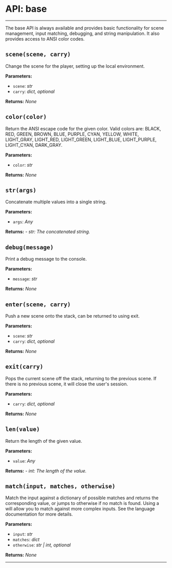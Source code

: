 # API: base
---

The base API is always available and provides basic functionality for scene management, input matching,
debugging, and string manipulation.  It also provides access to ANSI color codes.

## `scene(scene, carry)`
Change the scene for the player, setting up the local environment.

**Parameters:**
- `scene`: *str*
- `carry`: *dict, optional*

**Returns:** _None_
## `color(color)`
Return the ANSI escape code for the given color.  Valid colors are: BLACK, RED, GREEN, BROWN, BLUE,
PURPLE, CYAN, YELLOW, WHITE, LIGHT_GRAY, LIGHT_RED, LIGHT_GREEN, LIGHT_BLUE, LIGHT_PURPLE, LIGHT_CYAN, 
DARK_GRAY.

**Parameters:**
- `color`: *str*

**Returns:** _None_
## `str(args)`
Concatenate multiple values into a single string.

**Parameters:**
- `args`: *Any*

**Returns:** *- str: The concatenated string.*

## `debug(message)`
Print a debug message to the console.

**Parameters:**
- `message`: *str*

**Returns:** _None_
## `enter(scene, carry)`
Push a new scene onto the stack, can be returned to using exit.

**Parameters:**
- `scene`: *str*
- `carry`: *dict, optional*

**Returns:** _None_
## `exit(carry)`
Pops the current scene off the stack, returning to the previous scene.  If there is no previous
scene, it will close the user's session.

**Parameters:**
- `carry`: *dict, optional*

**Returns:** _None_
## `len(value)`
Return the length of the given value.

**Parameters:**
- `value`: *Any*

**Returns:** *- int: The length of the value.*

## `match(input, matches, otherwise)`
Match the input against a dictionary of possible matches and returns the corresponding value, or
jumps to otherwise if no match is found. Using a <batch> will allow you to match against more
complex inputs.  See the language documentation for more details.

**Parameters:**
- `input`: *str*
- `matches`: *dict*
- `otherwise`: *str | int, optional*

**Returns:** _None_

---
